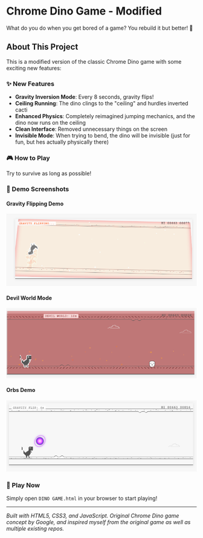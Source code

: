 # Chrome Dino Game - Modified

What do you do when you get bored of a game? You rebuild it but better! 🦖

## About This Project

This is a modified version of the classic Chrome Dino game with some exciting new features:

### ✨ New Features
- **Gravity Inversion Mode**: Every 8 seconds, gravity flips!
- **Ceiling Running**: The dino clings to the "ceiling" and hurdles inverted cacti
- **Enhanced Physics**: Completely reimagined jumping mechanics, and the dino now runs on the ceiling
- **Clean Interface**: Removed unnecessary things on the screen
- **Invisible Mode**: When trying to bend, the dino will be invisible (just for fun, but hes actually physically there)

### 🎮 How to Play

Try to survive as long as possible!

### 📸 Demo Screenshots

#### Gravity Flipping Demo
![Gravity Flipping Demo](DEMO/gravity%20flipping%20DEMO.png)

#### Devil World Mode
![Devil World Mode](DEMO/Devil%20world.png)

#### Orbs Demo
![Orbs Demo](DEMO/orbs%20DEMO.png)

### 🚀 Play Now
Simply open `DINO GAME.html` in your browser to start playing!

---

*Built with HTML5, CSS3, and JavaScript. Original Chrome Dino game concept by Google, and inspired myself from the original game as well as multiple existing repos.*
